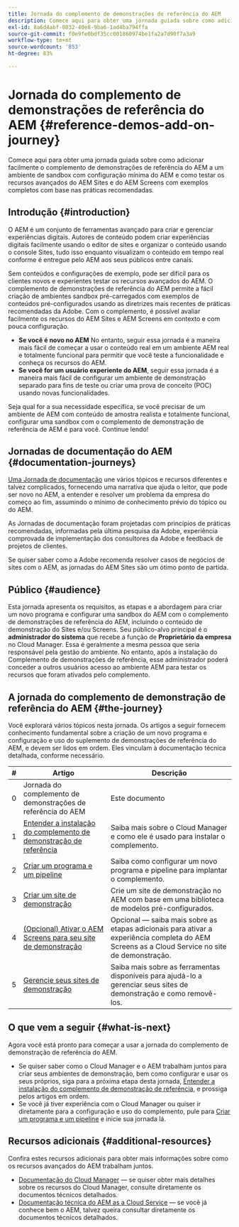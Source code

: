 ```yaml
---
title: Jornada do complemento de demonstrações de referência do AEM
description: Comece aqui para obter uma jornada guiada sobre como adicionar facilmente o complemento de demonstrações de referência do AEM a um ambiente de sandbox com configuração mínima do AEM e sobre poder testar os recursos avançados do AEM com exemplos completos com base nas práticas recomendadas.
exl-id: 8a6d4abf-0832-40e8-9ba6-1ad4ba794ffa
source-git-commit: f0e9fe0bdf35cc001860974be1fa2a7d90f7a3a9
workflow-type: tm+mt
source-wordcount: '853'
ht-degree: 83%

---
```


# Jornada do complemento de demonstrações de referência do AEM {#reference-demos-add-on-journey}

Comece aqui para obter uma jornada guiada sobre como adicionar facilmente o complemento de demonstrações de referência do AEM a um ambiente de sandbox com configuração mínima do AEM e como testar os recursos avançados do AEM Sites e do AEM Screens com exemplos completos com base nas práticas recomendadas.

## Introdução {#introduction}

O AEM é um conjunto de ferramentas avançado para criar e gerenciar experiências digitais. Autores de conteúdo podem criar experiências digitais facilmente usando o editor de sites e organizar o conteúdo usando o console Sites, tudo isso enquanto visualizam o conteúdo em tempo real conforme é entregue pelo AEM aos seus públicos entre canais.

Sem conteúdos e configurações de exemplo, pode ser difícil para os clientes novos e experientes testar os recursos avançados do AEM. O complemento de demonstrações de referência do AEM permite a fácil criação de ambientes sandbox pré-carregados com exemplos de conteúdos pré-configurados usando as diretrizes mais recentes de práticas recomendadas da Adobe. Com o complemento, é possível avaliar facilmente os recursos do AEM Sites e AEM Screens em contexto e com pouca configuração.

* **Se você é novo no AEM** No entanto, seguir essa jornada é a maneira mais fácil de começar a usar o conteúdo real em um ambiente AEM real e totalmente funcional para permitir que você teste a funcionalidade e conheça os recursos do AEM.
* **Se você for um usuário experiente do AEM**, seguir essa jornada é a maneira mais fácil de configurar um ambiente de demonstração separado para fins de teste ou criar uma prova de conceito (POC) usando novas funcionalidades.

Seja qual for a sua necessidade específica, se você precisar de um ambiente de AEM com conteúdo de amostra realista e totalmente funcional, configurar uma sandbox com o complemento de demonstração de referência de AEM é para você. Continue lendo!

## Jornadas de documentação do AEM {#documentation-journeys}

[Uma Jornada de documentação](/help/journey-documentation/documentation-journeys.md) une vários tópicos e recursos diferentes e talvez complicados, fornecendo uma narrativa que ajuda o leitor, que pode ser novo no AEM, a entender e resolver um problema da empresa do começo ao fim, assumindo o mínimo de conhecimento prévio do tópico ou do AEM.

As Jornadas de documentação foram projetadas com princípios de práticas recomendadas, informadas pela última pesquisa da Adobe, experiência comprovada de implementação dos consultores da Adobe e feedback de projetos de clientes.

Se quiser saber como a Adobe recomenda resolver casos de negócios de sites com o AEM, as jornadas do AEM Sites são um ótimo ponto de partida.

## Público {#audience}

Esta jornada apresenta os requisitos, as etapas e a abordagem para criar um novo programa e configurar uma sandbox do AEM com o complemento de demonstrações de referência do AEM, incluindo o conteúdo de demonstração do Sites e/ou Screens. Seu público-alvo principal é o **administrador do sistema** que recebe a função de **Proprietário da empresa** no Cloud Manager. Essa é geralmente a mesma pessoa que seria responsável pela gestão do ambiente. No entanto, após a instalação do Complemento de demonstrações de referência, esse administrador poderá conceder a outros usuários acesso ao ambiente AEM para testar os recursos que foram ativados pelo complemento.

## A jornada do complemento de demonstração de referência do AEM {#the-journey}

Você explorará vários tópicos nesta jornada. Os artigos a seguir fornecem conhecimento fundamental sobre a criação de um novo programa e configuração e uso do suplemento de demonstrações de referência do AEM, e devem ser lidos em ordem. Eles vinculam à documentação técnica detalhada, conforme necessário.

| # | Artigo | Descrição |
|---|---|---|
| 0 | Jornada do complemento de demonstrações de referência do AEM | Este documento |
| 1 | [Entender a instalação do complemento de demonstração de referência](installation.md) | Saiba mais sobre o Cloud Manager e como ele é usado para instalar o complemento. |
| 2 | [Criar um programa e um pipeline](create-program.md) | Saiba como configurar um novo programa e pipeline para implantar o complemento. |
| 3 | [Criar um site de demonstração](create-site.md) | Crie um site de demonstração no AEM com base em uma biblioteca de modelos pré-configurados. |
| 4 | [(Opcional) Ativar o AEM Screens para seu site de demonstração](screens.md) | Opcional — saiba mais sobre as etapas adicionais para ativar a experiência completa do AEM Screens as a Cloud Service no site de demonstração. |
| 5 | [Gerencie seus sites de demonstração](manage.md) | Saiba mais sobre as ferramentas disponíveis para ajudá-lo a gerenciar seus sites de demonstração e como removê-los. |

## O que vem a seguir {#what-is-next}

Agora você está pronto para começar a usar a jornada do complemento de demonstração de referência do AEM.

* Se quiser saber como o Cloud Manager e o AEM trabalham juntos para criar seus ambientes de demonstração, bem como configurar e usar os seus próprios, siga para a próxima etapa desta jornada, [Entender a instalação do complemento de demonstração de referência,](installation.md) e prossiga pelos artigos em ordem.
* Se você já tiver experiência com o Cloud Manager ou quiser ir diretamente para a configuração e uso do complemento, pule para [Criar um programa e um pipeline](create-program.md) e inicie sua jornada lá.

## Recursos adicionais {#additional-resources}

Confira estes recursos adicionais para obter mais informações sobre como os recursos avançados do AEM trabalham juntos.

* [Documentação do Cloud Manager](https://experienceleague.adobe.com/docs/experience-manager-cloud-service/onboarding/onboarding-concepts/cloud-manager-introduction.html?lang=pt-BR) — se quiser obter mais detalhes sobre os recursos do Cloud Manager, consulte diretamente os documentos técnicos detalhados.
* [Documentação técnica do AEM as a Cloud Service](https://experienceleague.adobe.com/docs/experience-manager-cloud-service.html?lang=pt-BR) — se você já conhece bem o AEM, talvez queira consultar diretamente os documentos técnicos detalhados.
